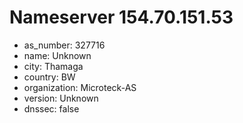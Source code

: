 # Nameserver 154.70.151.53

* as_number: 327716
* name: Unknown
* city: Thamaga
* country: BW
* organization: Microteck-AS
* version: Unknown
* dnssec: false
